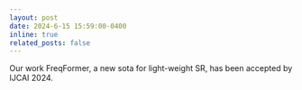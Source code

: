 ```yaml
---
layout: post
date: 2024-6-15 15:59:00-0400
inline: true
related_posts: false
---
```

Our work FreqFormer, a new sota for light-weight SR, has been accepted by IJCAI 2024. 